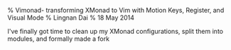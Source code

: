 % Vimonad- transforming XMonad to Vim with Motion Keys, Register, and Visual Mode
% Lingnan Dai
% 18 May 2014

I've finally got time to clean up my XMonad configurations, split them into modules, and formally made a fork 
